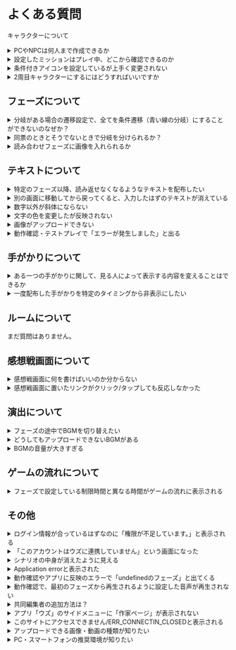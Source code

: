 # よくある質問

キャラクターについて

<details>

<summary>PCやNPCは何人まで作成できるか</summary>

PC（プレイヤーキャラクター）は7人まで作成できます。\
NPCは理論上、無限です。

</details>

<details>

<summary>設定したミッションはプレイ中、どこから確認できるのか</summary>

ウズスタジオのキャラクター編集画面で設定したミッションは、**感想戦画面でのみ**表示されます。プレイ中のテキストタブ等に自動で表示されることはありませんので、プレイヤーにミッションを提示したい場合は**配布するテキスト内に文字情報として載せる**ようにしてください。

</details>

<details>

<summary>条件付きアイコンを設定しているが上手く変更されない</summary>

条件付きアイコンは上から順に優先です。フェーズ1で変更したいアイコンA、フェーズ2で変更したいアイコンB、フェーズ3で変更したいアイコンCがある場合、上からの並び順をアイコンC→B→Aにする必要があります。

</details>

<details>

<summary>2周目キャラクターにするにはどうすればいいですか</summary>

キャラクターをクリックした後に、プレイ条件:2周目+専用キャラクターにチェックを入れてください。\
詳しくは以下のリンクから確認してください。

[https://app.gitbook.com/o/g4uBD0iJkCwCG7OS3Op7/s/gOyErfAjeKrNXFgLBxtx/\~/changes/204/basic-features/character/second-play-character](https://app.gitbook.com/o/g4uBD0iJkCwCG7OS3Op7/s/gOyErfAjeKrNXFgLBxtx/~/changes/204/basic-features/character/second-play-character)

</details>

## フェーズについて <a href="#phases" id="phases"></a>

<details>

<summary>分岐がある場合の遷移設定で、全てを条件遷移（青い線の分岐）にすることができないのなぜか？</summary>

条件遷移で全ての可能性を網羅できていない場合、プレイヤーの選択によっては行きつくフェーズがない状態が発生し、**進行不能**になってしまいます。そういった状況に陥るのを防ぐため、必ず１つは「条件遷移で設定されていない残り全て」に対応する**基本遷移**（黒い線の分岐）になるようにしてあります。

</details>

<details>

<summary>同票のときとそうでないときで分岐を分けられるか？</summary>

同票でも最多と見なす「**同票最多**」、単独トップのときのみ最多と見なす「**単独最多**」という条件が設定できます。

例えば、４人シナリオで２対２となっていても２人が犯人に投票できていれば正答エンドに遷移させたい場合は「**同票最多**」を、２：１：１か３：１で犯人が最多である場合しか認めたくない場合は「**単独最多**」を使うと良いでしょう。

</details>

<details>

<summary>読み合わせフェーズに画像を入れられるか</summary>

セリフボックスの横にある6つの点が並んでいるマークをクリックし、「画像に変換」を選択すると、画像が挿入できるようになります。

</details>



## テキストについて

<details>

<summary>特定のフェーズ以降、読み返せなくなるようなテキストを配布したい</summary>

テキストの配布条件で「特定のフェーズにいる時のみ」を設定してください。

</details>

<details>

<summary>別の画面に移動してから戻ってくると、入力したはずのテキストが消えている</summary>

反映が遅れているだけの可能性が高いため、一度リロード「Ctrl + R」「Command + R」をお試しください。

</details>

<details>

<summary>数字以外が斜体にならない</summary>

エディター画面では斜体が反映されません。動作確認やアプリ上では反映されています。

</details>

<details>

<summary>文字の色を変更したが反映されない</summary>

もともと黒以外の文字色にしていたテキストの色を別の色で上書きした場合は、エディター画面で即時反映されません。一度リロード「Ctrl + R」「Command + R」をしていただくと反映されます。

</details>

<details>

<summary>画像がアップロードできない</summary>

4.5MB以上の画像はアップロードできません。サイズの圧縮をしてからアップロードしてください。\
4.5MB未満であるがアップロードできていないように見える場合は、リロード「Ctrl + R」「Command + R」をお試しください。\
それでも反映されない場合は、運営チームにお問い合わせください。

</details>

<details>

<summary>動作確認・テストプレイで「エラーが発生しました」と出る</summary>

画像のようなエラーの場合、何も書かれていないテキストボックスがあるのが原因です。ウズスタジオのエディター画面から該当のテキストボックスを削除すると、次の動作確認（テストプレイ）から直ります。

<img src="packages/ja/images/QA1.png" alt="" data-size="original">

</details>



## 手がかりについて

<details>

<summary>ある一つの手がかりに関して、見る人によって表示する内容を変えることはできるか</summary>

可能です。[こちらのページ](advanced/text-customize.md)をご参照ください。

</details>

<details>

<summary>一度配布した手がかりを特定のタイミングから非表示にしたい</summary>

[手がかりの回収](packages/ja/basic-features/clue.md#hui-shou-tiao-jian-ren-yi)機能をご利用ください。

</details>



## ルームについて

まだ質問はありません。



## 感想戦画面について

<details>

<summary>感想戦画面に何を書けばいいのか分からない</summary>

推理を必要とするシナリオの場合は、必ず真相とその解説をするタブを追加してください。解説として、どのような内容を書けばいいのか分からない方は、公式Discordサーバー内の「編集部記事」チャンネルから「解説テキストの書き方・コツ」という記事をご参照ください。

</details>

<details>

<summary>感想戦画面に置いたリンクがクリック/タップしても反応しなかった</summary>

アプリの実際の画面上でリンクをタップした際、問題なく遷移できる/遷移できない/アプリが落ちるなど、端末や環境によって動作が異なるため、リンクの新規設置はできないようになっています。単にURLの文字列を表示することや二次元コードの画像を設置することは可能です。

過去に設置したリンクについて\
動作確認ではクリックしても反応しないようになっています。

</details>



## 演出について <a href="#bgm-se" id="bgm-se"></a>

<details>

<summary>フェーズの途中でBGMを切り替えたい</summary>

読み合わせフェーズであれば可能です。[演出](packages/ja/basic-features/effect/)で方法を説明していますので、ご参照ください。

</details>

<details>

<summary>どうしてもアップロードできないBGMがある</summary>

1分あたり2MBを超えるBGMはアップロードできません。「mp3 圧縮」等で検索すると、サイズ容量を小さくできるサイトが見つかりますので、1分あたり2MB未満にしてからアップロードしてください。

</details>

<details>

<summary>BGMの音量が大きすぎる</summary>

Audacityなどのアプリや音量調整のできるサイトを利用して音量を調整してからアップロードする、ウズスタジオ内の音量調整ボタンから調整する　のいずれかをお願いいたします。

実際にアプリ内で聞こえる音量は、スマートフォンでウズスタジオにアクセス→イヤホンをつけてBGMを再生してみる　で確認できます。

</details>



## ゲームの流れについて

<details>

<summary>フェーズで設定している制限時間と異なる時間がゲームの流れに表示される</summary>

フェーズの編集画面で設定するタイマーとは別で、[ゲームの流れ](QandA.md#gmunorenitsuite)の編集画面でも制限時間を入力する必要があります。フェーズの編集画面で設定した制限時間と同じ時間をゲームの流れの編集画面に入力すれば、不一致が解消されます。

</details>



## その他

<details>

<summary>ログイン情報が合っているはずなのに「権限が不足しています。」と表示される</summary>

自作シナリオのはずであるのに、以下のような「シナリオが見つかりませんでした〜」となる場合の対処法です。

![](<packages/ja/.gitbook/assets/スクリーンショット 2024-10-07 15.55.47.png>)

以下の操作を行なってください。

**①「権限が不足しています。」の画面からログアウトする**

左下の黒いはてなアイコンをタップして、ログアウトを行います。

![](<packages/ja/.gitbook/assets/image (1) (1) (1) (1) (1) (1).png>)

**②ログイン画面に遷移するので、普段お使いのウズアカウントのログイン方法でログインする**

![](<packages/ja/.gitbook/assets/スクリーンショット 2024-10-07 16.14.55.png>)

この方法でログインし直しても同様の症状になる方は、運営にお問い合わせください。

</details>

<details>

<summary>「このアカウントはウズに連携していません」という画面になった</summary>

画面に表示されているログアウトをクリックし、もう一度ログインしてください。再ログインで解消しない場合は、運営チームにお問い合わせください。

</details>

<details>

<summary>シナリオの中身が消えたように見える</summary>

読み込みが間に合ってないだけの場合が多いです。リロード「Ctrl + R」「Command + R」、あるいは、時間を置いてから再度確認してください。解消しない場合は、運営チームにお問い合わせください。

</details>

<details>

<summary>Application errorと表示された</summary>

複数の操作を連続で行ったために、読み込みが間に合ってない可能性があります。リロード「Ctrl + R」「Command + R」、あるいは、時間を置いてから再度確認してください。解消しない場合は、運営チームにお問い合わせください。

</details>

<details>

<summary>動作確認やアプリに反映のエラーで「undefinedのフェーズ」と出てくる</summary>

こちらで処理が必要ですので、運営チームにご連絡ください。

</details>

<details>

<summary>動作確認で、最初のフェーズから再生されるように設定した音声が再生されない</summary>

Google Chromeでは、最初のフェーズから再生されるように設定した音声は再生されません。アプリ側では問題なく再生されます。 対処法としては、以下の2つのうちどちらかをお試しください。\
1\. 他のブラウザ(Safariなど)で試す\
2\. Google ChromeのautoPlayポリシーの設定を変更する。\\

autoPlay ポリシーの設定変更の方法は以下の通りです。\\

1. 動作確認画面の URL バーの鍵マークをクリック →「サイトの設定」をクリック\
   ![](packages/ja/images/autoplay_1.png)\\
2. 「音声」の項目で「自動(デフォルト)」をクリック →「許可する」に変更\
   ![](packages/ja/images/autoplay_2.png)\\

</details>

<details>

<summary>共同編集者の追加方法は？</summary>

シナリオホーム画面の「[メンバー](packages/ja/scenariohome/author.md)」から行います。追加をクリックし、共同編集者の**ウズのユーザー ID**を入力してください。

</details>

<details>

<summary>アプリ「ウズ」のサイドメニューに「作家ページ」が表示されない</summary>

ウズスタジオにログイン後、１つ以上シナリオを作成すると表示されるようになります。

詳しくは[こちら](packages/ja/top/profile.md#pjibotan)をご参照ください。

</details>

<details>

<summary>このサイトにアクセスできません/ERR_CONNECTIN_CLOSEDと表示される</summary>

お使いのWi-Fiによる一時的なセキュリティ制限が原因であることが多いです。丸１日以上経過すると改善されるという報告があります。

お急ぎの場合は、スマートフォンからのテザリングやスマートフォン4G/5Gであればアクセスできるはずです。

</details>

<details>

<summary>アップロードできる画像・動画の種類が知りたい</summary>

ウズスタジオでは以下の画像・動画のフォーマットをサポートしています。

#### 画像&#x20;

PNG(アニメーションPNGを除く), GIF, JPEG, WebP, SVG

※アップロードできる最大ファイルサイズは4.5MBです。

#### 音声

MP3

※アップロードできる最大ファイルサイズは再生時間1分あたり2MBです。

#### 動画

MP4

※アップロードできる最大ファイルサイズは10MBです



</details>

<details>

<summary>PC・スマートフォンの推奨環境が知りたい</summary>

#### Windows

OS: Windows11以降

ブラウザ: Google Chrome最新版, Microsoft Edge最新版

#### Mac

OS: macOS Sonoma 14 以降

ブラウザ: Google Chrome最新版、Safari最新版



#### Android

OS: Android 12以降

ブラウザ: Google Chrome最新版

#### IOS

OS: IOS 18以降

ブラウザ: Google Chrome最新版、Safari最新版



上記以外の環境でも動作はしますが、画面崩れや予期せぬ不具合が発生する場合がございます。

</details>

